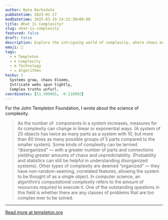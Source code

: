 ```yaml
---
author: Nate Barksdale
pubDatetime: 2023-01-17
modDatetime: 2025-03-19 14:32:38+00:00
title: What Is Complexity?
slug: what-is-complexity
featured: False
draft: False
description: Explore the intriguing world of complexity, where chaos meets order and simple systems reveal bewildering possibilities.
emoji: 🧠
tags:
  - 🌀 Templeton
  - 🌀 Complexity
  - ⚙️ Technology
  - ⚖️ Algorithms
haiku: |
  Systems grow, chaos blooms,  
  Intricate webs spun tightly,  
  Complex truths unfurl.
coordinates: [51.509865, -0.118092]
---
```


For the John Templeton Foundation, I wrote about the science of complexity.

> As the number of  components in a system increases, measures for its complexity can change in linear or exponential ways. (A system of 20 objects has twice as many parts as a system with 10, but more than 60 times as many possible groups of 5 parts compared to the smaller system). Some kinds of complexity can be termed “disorganized” — with a greater number of parts and connections yielding greater amounts of chaos and unpredictability. (Probability and statistics can still be helpful in understanding disorganized systems). Other types of complexity are deemed “organized” — they have non-random-seeming, correlated features, allowing the system to be thought of as a single object. In computer science, an algorithm’s _computational complexity_ refers to the amount of resources required to execute it. One of the outstanding questions in this field is whether there are any classes of problems that are too complex ever to be solved.

---

[Read more at templeton.org](https://www.templeton.org/news/what-is-complexity)
